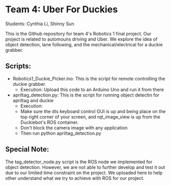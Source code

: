 # Team 4: Uber For Duckies
Students: Cynthia Li, Shinny Sun

This is the Github repository for team 4's Robotics 1 final project. Our project
is related to automouns driving and Uber. We explore the idea of object detection,
lane following, and the mechanical/electrical for a duckie grabber. 

Scripts:
--------
- Robotics1_Duckie_Picker.ino: This is the script for remote controlling the duckie grabber. 
  - Execution: Upload this code to an Arduino Uno and run it from there
- apriltag_detection.py: This is the script for running object detectin for apriltag and duckie
  - Execution: 
  - Make sure the dts keyboard control GUI is up and being place on the top right corner of your screen, and rqt_image_view is up from the Duckiebot's ROS container.
  - Don't block the camera image with any application
  - Then run python apriltag_detection.py 

Special Note:
--------------
The tag_detector_node.py script is the ROS node we implemented for object detection. However, we are
not able to further develop and test it out due to our limited time constraint on the project. We uploaded here to help other understand what we try to achieve with ROS for our project. 
